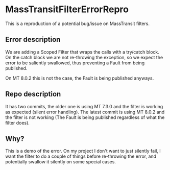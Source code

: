 # MassTransitFilterErrorRepro
This is a reproduction of a potential bug/issue on MassTransit filters.
## Error description
We are adding a Scoped Filter that wraps the calls with a try/catch block. On the catch block we are not re-throwing the exception,
so we expect the error to be saliently swallowed, thus preventing a Fault from being published. 

On MT 8.0.2 this is not the case, the Fault is being published anyways.

## Repo description
It has two commits, the older one is using MT 7.3.0 and the filter is working as expected (silent error handling).
The latest commit is using MT 8.0.2 and the filter is not working (The Fault is being published regardless of what the filter does).

## Why?
This is a demo of the error. On my project I don't want to just silently fail, I want the filter to do a couple of things before re-throwing the error, and potentially swallow it silently on some special cases.
